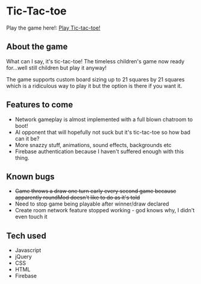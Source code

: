 # Tic-Tac-toe

Play the game here!: [Play Tic-tac-toe!](https://ga-tic-tac-toe-4c8da.web.app/)

## About the game

What can I say, it's tic-tac-toe!  The timeless children's game now ready for...well still children but play it anyway!

The game supports custom board sizing up to 21 squares by 21 squares which is a ridiculous way to play it but the option is there if you want it.


## Features to come

* Network gameplay is almost implemented with a full blown chatroom to boot!
* AI opponent that will hopefully not suck but it's tic-tac-toe so how bad can it be?
* More snazzy stuff, animations, sound effects, backgrounds etc
* Firebase authentication because I haven't suffered enough with this thing.


## Known bugs

* ~~Game throws a draw one turn early every second game because apparently roundMod doesn't like to do as it's told~~
* Need to stop game being playable after winner/draw declared
* Create room network feature stopped working - god knows why, I didn't even touch it


## Tech used

* Javascript
* jQuery
* CSS
* HTML
* Firebase
